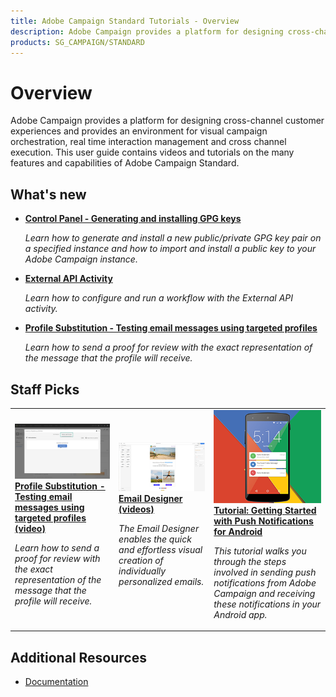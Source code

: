 ```yaml
---
title: Adobe Campaign Standard Tutorials - Overview
description: Adobe Campaign provides a platform for designing cross-channel customer experiences and provides an environment for visual campaign orchestration, real time interaction management and cross channel execution. This user guide contains videos and tutorials on the many features and capabilities of Adobe Campaign Standard.
products: SG_CAMPAIGN/STANDARD
---
```


# Overview

Adobe Campaign provides a platform for designing cross-channel customer experiences and provides an environment for visual campaign orchestration, real time interaction management and cross channel execution. This user guide contains videos and tutorials on the many features and capabilities of Adobe Campaign Standard.

## What's new

* **[Control Panel - Generating and installing GPG keys](/help/administrating/control-panel/generating-and-installing-gpg-keys.md)**
  
    *Learn how to generate and install a new public/private GPG key pair on a specified instance and how to import and install a public key to your Adobe Campaign instance.*

* **[External API Activity](/help/managing-processes-and-data/data-management-activities/external-api-activity.md)**
  
    *Learn how to configure and run a workflow with the External API activity.*

* **[Profile Substitution - Testing email messages using targeted profiles](/help/communication-channels/email/profile-substitution.md)**

    *Learn how to send a proof for review with the exact representation of the message that the profile will receive.*

## Staff Picks

<table>
<tr>
  <td>
    <a href="./communication-channels/email/profile-substitution.md"> 
      <img alt="Profile Substitution - Testing email messages using targeted profiles (video)" src="./assets/substitution_tab.png"/>
    </a>
    <div>
      <a href="./communication-channels/email/profile-substitution.md">
    <strong>Profile Substitution - Testing email messages using targeted profiles (video)</strong>
    </a>
    </div>
    <p>
    <em>Learn how to send a proof for review with the exact representation of the message that the profile will receive.</em>
    <p>
  </td>
   <td>
    <a href="./designing-content/email-designer/email-designer-overview.md">
      <img alt="Email Designer (videos)" src="./assets/email_designer_tutorial.png" />
    </a>
    <div>
      <a href="./designing-content/email-designer/email-designer-overview.md">
    <strong>Email Designer (videos)</strong>
    </a>
    </div>
    <p>
    <em>The Email Designer enables the quick and effortless visual creation of individually personalized emails.</em>
    <p>
  </td>
  <td>
    <a href="https://docs.adobe.com/content/help/en/campaign-standard-learn/getting-started-with-push-notifications-android/introduction.html">
      <img alt="Tutorial: Getting Started with Push Notifications for Android" src="./assets/push-for-android.png" />
    </a>
    <div>
      <a href="https://docs.adobe.com/content/help/en/campaign-standard-learn/getting-started-with-push-notifications-android/introduction.html">
    <strong>Tutorial: Getting Started with Push Notifications for Android</strong>
    </a>
    </div>
    <p>
    <em>This tutorial walks you through the steps involved in sending push notifications from Adobe Campaign and receiving these notifications in your Android app. </em>
    <p>
  </td>
</tr>
</table>

## Additional Resources

* [Documentation](https://docs.adobe.com/content/help/en/campaign-standard/using/campaign-standard-home.html)
